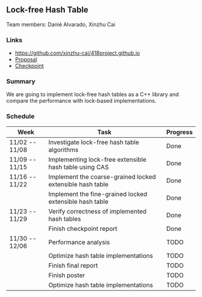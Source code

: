 ## Lock-free Hash Table
Team members: Danié Alvarado, Xinzhu Cai

### Links

* https://github.com/xinzhu-cai/418project.github.io
* [Proposal](doc/proposal)
* [Checkpoint](doc/checkpoint)

### Summary

We are going to implement lock-free hash tables as a C++ library and compare the performance with lock-based implementations.

### Schedule 

| Week           | Task                                                        | Progress    |
|----------------|-------------------------------------------------------------|-------------|
| 11/02 -- 11/08 | Investigate lock-free hash table algorithms                 | Done        |
| 11/09 -- 11/15 | Implementing lock-free extensible hash table using CAS      | Done        |
| 11/16 -- 11/22 | Implement the coarse-grained locked extensible hash table   | Done        |
|                | Implement the fine-grained locked extensible hash table     | Done        |
| 11/23 -- 11/29 | Verify correctness of implemented hash tables               | Done        |
|                | Finish checkpoint report                                    | Done        |
| 11/30 -- 12/06 | Performance analysis                                        | TODO        |
|                | Optimize hash table implementations                         | TODO        |
|                | Finish final report                                         | TODO        |
|                | Finish poster                                               | TODO        |
|                | Optimize hash table implementations                         | TODO        |
